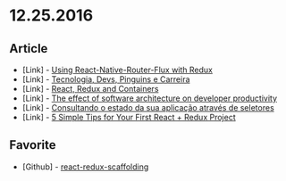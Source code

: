 # 12.25.2016

## Article

- \[Link\] - [Using React-Native-Router-Flux with Redux](https://medium.com/@ian.mundy/using-react-native-router-flux-with-redux-9b10be35cd37#.q5maj5ozw)
- \[Link\] - [Tecnologia, Devs, Pinguins e Carreira](https://blog.codecasts.com.br/tecnologia-devs-pinguins-e-carreira-ea5cde588c6d#.c4wivkwmi)
- \[Link\] - [React, Redux and Containers](https://medium.com/@georgeleeme/react-redux-and-containers-aefe073e10fd#.h20ky1by8)
- \[Link\] - [The effect of software architecture on developer productivity](https://medium.com/@EngineerApart/how-software-architecture-affects-developer-productivity-435732d3cfdb#.jvrnstuko)
- \[Link\] - [Consultando o estado da sua aplicação através de seletores](https://medium.com/@bruno__quaresma/consultando-o-estado-da-sua-aplica%C3%A7%C3%A3o-atrav%C3%A9s-de-seletores-dd5674b0a1c7#.ga8gq1j91)
- \[Link\] - [5 Simple Tips for Your First React + Redux Project](https://blog.preen.ly/5-simple-tips-for-your-first-react-redux-project-10cbb2727b9a#.z7k29wjyr)


## Favorite

- \[Github\] - [react-redux-scaffolding](https://github.com/carlosazaustre/react-redux-scaffolding)
